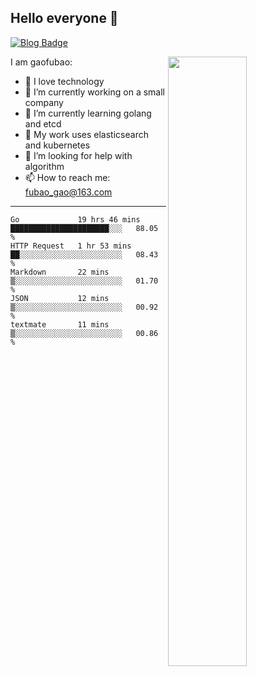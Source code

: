 ## Hello everyone 👋

[![Blog Badge](https://img.shields.io/badge/blog-60k+%20pageview-brightgreen)](https://www.jianshu.com/u/d777ec56a358)

<img align="right" width="50%" src="https://github-readme-stats.vercel.app/api?username=gaofubao&theme=onedark">

I am gaofubao:

- 🔭 I love technology
- 🌱 I’m currently working on a small company
- 👯 I’m currently learning golang and etcd
- 💬 My work uses elasticsearch and kubernetes
- 🤔 I’m looking for help with algorithm
- 📫 How to reach me: fubao_gao@163.com

---


<!--START_SECTION:waka-->
```text
Go             19 hrs 46 mins  ██████████████████████░░░   88.05 % 
HTTP Request   1 hr 53 mins    ██░░░░░░░░░░░░░░░░░░░░░░░   08.43 % 
Markdown       22 mins         ▒░░░░░░░░░░░░░░░░░░░░░░░░   01.70 % 
JSON           12 mins         ▒░░░░░░░░░░░░░░░░░░░░░░░░   00.92 % 
textmate       11 mins         ▒░░░░░░░░░░░░░░░░░░░░░░░░   00.86 % 
```
<!--END_SECTION:waka-->
